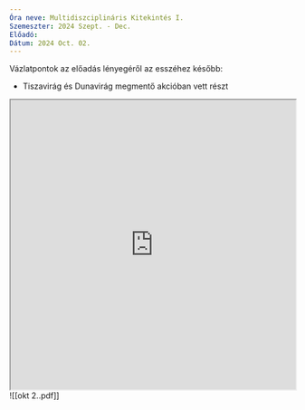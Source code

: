 ```yaml
---
Óra neve: Multidiszciplináris Kitekintés I.
Szemeszter: 2024 Szept. - Dec.
Előadó: 
Dátum: 2024 Oct. 02.
---
```

Vázlatpontok az előadás lényegéről az esszéhez később:
- Tiszavirág és Dunavirág megmentő akcióban vett részt
<iframe width="100%" height="512px"  src="https://arago.elte.hu"></iframe>
![[okt 2..pdf]]